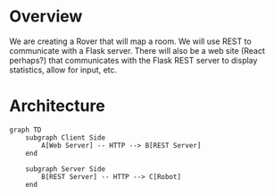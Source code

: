 # Overview

We are creating a Rover that will map a room.  We will use REST to communicate with a Flask server.  There will also be a web site (React perhaps?) that communicates with the Flask REST server to display statistics, allow for input, etc.

# Architecture

```mermaid
graph TD
    subgraph Client Side
        A[Web Server] -- HTTP --> B[REST Server]
    end
    
    subgraph Server Side
        B[REST Server] -- HTTP --> C[Robot]
    end
```